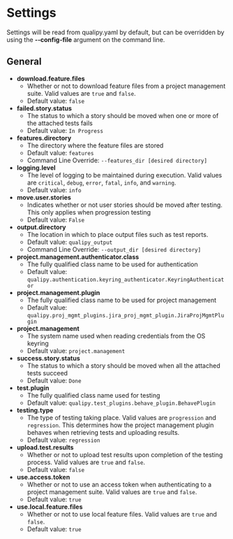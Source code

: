 # Settings

Settings will be read from qualipy.yaml by default, but can be overridden by using the **&dash;&dash;config-file** argument on the command line.

## General

- **download.feature.files**
    - Whether or not to download feature files from a project management suite.  Valid values are `true` and `false`.
    - Default value: `false`
- **failed.story.status**
    - The status to which a story should be moved when one or more of the attached tests fails
    - Default value: `In Progress`
- **features.directory**
    - The directory where the feature files are stored
    - Default value: `features`
    - Command Line Override: `--features_dir [desired directory]`
- **logging.level**
    - The level of logging to be maintained during execution.  Valid values are `critical`, `debug`, `error`, `fatal`, `info`, and `warning`.
    - Default value: `info`
- **move.user.stories**
    - Indicates whether or not user stories should be moved after testing.  This only applies when progression testing
    - Default value: `False`
- **output.directory**
    - The location in which to place output files such as test reports.
    - Default value: `qualipy_output`
    - Command Line Override: `--output_dir [desired directory]`
- **project.management.authenticator.class**
    - The fully qualified class name to be used for authentication
    - Default value: `qualipy.authentication.keyring_authenticator.KeyringAuthenticator`
- **project.management.plugin**
    - The fully qualified class name to be used for project management
    - Default value: `qualipy.proj_mgmt_plugins.jira_proj_mgmt_plugin.JiraProjMgmtPlugin`
- **project.management**
    - The system name used when reading credentials from the OS keyring
    - Default value: `project.management`
- **success.story.status**
    - The status to which a story should be moved when all the attached tests succeed
    - Default value: `Done`
- **test.plugin**
    - The fully qualified class name used for testing
    - Default value: `qualipy.test_plugins.behave_plugin.BehavePlugin`
- **testing.type**
    - The type of testing taking place.  Valid values are `progression` and `regression`.  This determines how the project management plugin behaves when retrieving tests and uploading results.
    - Default value: `regression`
- **upload.test.results**
    - Whether or not to upload test results upon completion of the testing process.  Valid values are `true` and `false`.
    - Default value: `false`
- **use.access.token**
    - Whether or not to use an access token when authenticating to a project management suite.  Valid values are `true` and `false`.
    - Default value: `true`
- **use.local.feature.files**
    - Whether or not to use local feature files.  Valid values are `true` and `false`.
    - Default value: `true`
